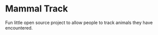# Mammal Track
Fun little open source project to allow people to track animals they have encountered.